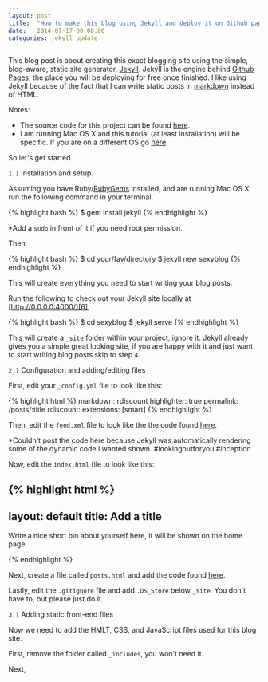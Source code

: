 ```yaml
---
layout: post
title:  "How to make this blog using Jekyll and deploy it on Github pages"
date:   2014-07-17 00:08:00
categories: jekyll update
---
```


This blog post is about creating this exact blogging site using the simple, blog-aware, static site generator, [Jekyll][1]. Jekyll is the engine behind [Github Pages][2], the place you will be deploying for free once finished. I like using Jekyll because of the fact that I can write static posts in [markdown](http://en.wikipedia.org/wiki/markdown) instead of HTML.

Notes: 

- The source code for this project can be found [here][3].
- I am running Mac OS X and this tutorial (at least installation) will be specific. If you are on a different OS go [here][4].

So let's get started.

`1.)` Installation and setup.

Assuming you have Ruby/[RubyGems][5] installed, and are running Mac OS X, run the following command in your terminal.

{% highlight bash %}
$ gem install jekyll
{% endhighlight %}

*Add a `sudo` in front of it if you need root permission.

Then,

{% highlight bash %}
$ cd your/fav/directory
$ jekyll new sexyblog
{% endhighlight %}

This will create everything you need to start writing your blog posts.

Run the following to check out your Jekyll site locally at [http://0.0.0.0:4000/][6],

{% highlight bash %}
$ cd sexyblog
$ jekyll serve
{% endhighlight %}

This will create a `_site` folder within your project, ignore it. Jekyll already gives you a simple great looking site, if you are happy with it and just want to start writing blog posts skip to step `4`.

`2.)` Configuration and adding/editing files

First, edit your `_config.yml` file to look like this:

{% highlight html %}
markdown: rdiscount
highlighter: true
permalink: /posts/:title
rdiscount:
  extensions: [smart]
{% endhighlight %}

Then, edit the `feed.xml` file to look like the the code found [here][7].

*Couldn't post the code here because Jekyll was automatically rendering some of the dynamic code I wanted shown. #lookingoutforyou #inception

Now, edit the `index.html` file to look like this:

{% highlight html %}
---
layout: default
title: Add a title
---

<p>Write a nice short bio about yourself 
here, it will be shown on the home page.</p>
{% endhighlight %}

Next, create a file called `posts.html` and add the code found [here][8].

Lastly, edit the `.gitignore` file and add `.DS_Store` below `_site`. You don't have to, but please just do it.

`3.)` Adding static front-end files

Now we need to add the HMLT, CSS, and JavaScript files used for this blog site.

First, remove the folder called `_includes`, you won't need it.

Next, 

[1]: http://jekyllrb.com/ 
[2]: https://pages.github.com/
[3]: https://github.com/sahildiwan/sahildiwan.github.com
[4]: http://jekyllrb.com/docs/installation/
[5]: http://rubygems.org/pages/download
[6]: http://0.0.0.0:4000/
[7]: https://github.com/sahildiwan/sahildiwan.github.com/blob/master/feed.xml
[8]: https://github.com/sahildiwan/sahildiwan.github.com/blob/master/posts.html